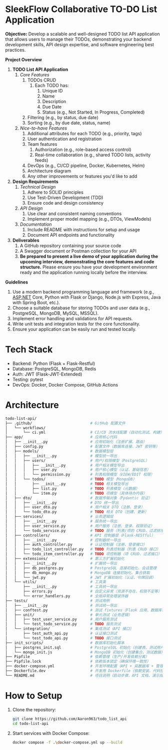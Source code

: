 # SleekFlow Collaborative TO-DO List Application
**Objective:** Develop a scalable and well-designed TODO list API application that allows users to manage their TODOs, demonstrating your backend development skills, API design expertise, and software engineering best practices.

**Project Overview**

1. **TODO List API Application**
   1. *Core Features*
      1. TODOs CRUD
         1. Each TODO has:
            1. Unique ID
            2. Name
            3. Description
            4. Due Date
            5. Status (e.g., Not Started, In Progress, Completed)
      2. Filtering (e.g., by status, due date)
      3. Sorting (e.g., by due date, status, name)
   2. *Nice-to-have Features*
      1. Additional attributes for each TODO (e.g., priority, tags)
      2. User authentication and registration
      3. Team features
         1. Authorization (e.g., role-based access control)
         2. Real-time collaboration (e.g., shared TODO lists, activity feeds)
      4. DevOps (e.g., CI/CD pipeline, Docker, Kubernetes, Helm)
      5. Architecture diagram
      6. Any other improvements or features you'd like to add
2. **Design Requirements**
   1. *Technical Design*
      1. Adhere to SOLID principles
      2. Use Test-Driven Development (TDD)
      3. Ensure code and design consistency
   2. *API Design*
      1. Use clear and consistent naming conventions
      2. Implement proper model mapping (e.g., DTOs, ViewModels)
   3. *Documentation*
      1. Include README with instructions for setup and usage
      2. Document API endpoints and functionality
3. **Deliverables**
   1. A GitHub repository containing your source code
   2. A Swagger document or Postman collection for your API
   3. **Be prepared to present a live demo of your application during the upcoming interview, demonstrating the core features and code structure.** Please ensure you have your development environment ready and the application running locally before the interview.

**Guidelines**

1. Use a modern backend programming language and framework (e.g., [ASP.NET](http://asp.net/) Core, Python with Flask or Django, Node.js with Express, Java with Spring Boot, etc.).
2. Choose a suitable database for storing TODOs and user data (e.g., PostgreSQL, MongoDB, MySQL, MSSQL).
3. Implement error handling and validations for API requests.
4. Write unit tests and integration tests for the core functionality.
5. Ensure your application can be easily run and tested locally.


# Tech Stack
- Backend: Python (Flask + Flask-Restful)
- Database: PostgreSQL, MongoDB, Redis
- Auth: JWT (Flask-JWT-Extended)
- Testing: pytest
- DevOps: Docker, Docker Compose, GitHub Actions


# Architecture
```bash
todo-list-api/
├── .github/                          # GitHub 配置文件
│   └── workflows/
│       └── ci.yml                    # CI/CD 流水线配置（自动化测试、构建）
├── app/                              # 应用核心代码
│   ├── __init__.py                   # 应用初始化（注册扩展、路由）
│   ├── config.py                     # 配置文件（数据库连接、JWT 密钥等）
│   ├── models/                       # 数据模型层
│   │   ├── __init__.py               # 模型统一导出
│   │   ├── users/                    # 用户/权限模型（PostgreSQL）
│   │   │   ├── __init__.py           # 用户相关模型导出
│   │   │   ├── user.py               # 用户核心模型（认证、基础信息）
│   │   │   └── permission.py         # 列表权限模型（VIEW/EDIT 权限）
│   │   └── todos/                    # TODO 模型（MongoDB）
│   │       ├── __init__.py           # TODO 相关模型导出
│   │       ├── list.py               # TODO 列表模型（元数据）
│   │       └── item.py               # TODO 项模型（具体待办内容）
│   ├── dto/                          # 数据传输对象（Pydantic 验证）
│   │   ├── __init__.py               # DTO 统一导出
│   │   ├── user_dto.py               # 用户相关 DTO（注册、登录）
│   │   └── todo_dto.py               # TODO 相关 DTO（创建、更新）
│   ├── services/                     # 业务逻辑层
│   │   ├── __init__.py               # 服务统一导出
│   │   ├── user_service.py           # 用户服务（注册、登录、权限验证）
│   │   └── todo_service.py           # TODO 服务（列表/项的 CRUD、过滤排序）
│   ├── controllers/                  # API 控制器层（Flask-RESTful）
│   │   ├── __init__.py               # 控制器统一导出
│   │   ├── auth_controller.py        # 认证控制器（注册、登录接口）
│   │   ├── todo_list_controller.py   # TODO 列表控制器（列表 CRUD 接口）
│   │   └── todo_item_controller.py   # TODO 项控制器（项 CRUD、过滤接口）
│   ├── extensions/                   # 第三方扩展初始化
│   │   ├── __init__.py               # 扩展统一导出
│   │   ├── db_postgres.py            # PostgreSQL 连接初始化、会话管理
│   │   ├── db_mongo.py               # MongoDB 连接初始化、集合获取
│   │   └── jwt.py                    # JWT 扩展初始化（认证、令牌回调）
│   └── utils/                        # 工具类
│       ├── __init__.py               # 工具统一导出
│       ├── errors.py                 # 自定义异常（资源不存在、权限不足等）
│       └── error_handlers.py         # 全局异常处理装饰器
├── tests/                            # 测试用例
│   ├── __init__.py                   # 测试统一导出
│   ├── conftest.py                   # 测试 fixtures（Flask 应用、数据库客户端）
│   ├── unit/                         # 单元测试（业务逻辑）
│   │   ├── test_user_service.py      # 用户服务测试
│   │   └── test_todo_service.py      # TODO 服务测试
│   └── integration/                  # 集成测试（API 接口）
│       ├── test_auth_api.py          # 认证接口测试
│       └── test_todo_api.py          # TODO 接口测试
├── init_scripts/                     # 数据库初始化脚本
│   ├── postgres_init.sql             # PostgreSQL 初始化（创建表、测试用户）
│   └── mongo_init.js                 # MongoDB 初始化（创建集合、测试数据）
├── Pipfile                           # 依赖管理（生产/开发依赖分离）
├── Pipfile.lock                      # 依赖版本锁定（确保环境一致性）
├── docker-compose.yml                # 开发环境配置（API + 双数据库 + 管理工具）
├── Dockerfile.dev                    # 开发用 Dockerfile（依赖安装、代码挂载）
└── README.md                         # 项目说明（启动步骤、API 文档、演示指南）
```

# How to Setup
1. Clone the repository:
   ```bash
   git clone https://github.com/Aaron963/todo_list_api
   cd todo-list-api
   ```

2. Start services with Docker Compose:
    ```bash
   docker compose -f .\docker-compose.yml up --build
   ```

